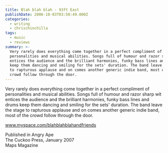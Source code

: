 ```yaml
---
title: Blah blah blah - 93ft East
publishDate: 2006-10-03T03:50:49.000Z
categories:
  - writing
  - chrischinchilla
tags:
  - music
  - reviews
summary: >-
  Very rarely does everything come together in a perfect compliment of
  personalities and musical abilities. Songs full of humour and razor sharp wit
  entices the audience and the brilliant harmonies, funky bass lines and drums
  keep them dancing and smiling for the sets' duration. The band leave the stage
  to rapturous applause and on comes another generic indie band, most of the
  crowd follow through the door.
---
```


Very rarely does everything come together in a perfect compliment of personalities and musical abilities. Songs full of humour and razor sharp wit entices the audience and the brilliant harmonies, funky bass lines and drums keep them dancing and smiling for the sets' duration. The band leave the stage to rapturous applause and on comes another generic indie band, most of the crowd follow through the door.

<a href="https://www.myspace.com/blahblahblahandfriends" target="_blank">www.myspace.com/blahblahblahandfriends</a>

Published in Angry Ape<br />The Cuckoo Press, January 2007<br />Maps Magazine
